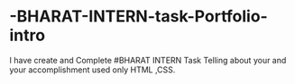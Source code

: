 # -BHARAT-INTERN-task-Portfolio-intro
I have create and Complete #BHARAT INTERN Task Telling about your  and your accomplishment used only HTML ,CSS.
